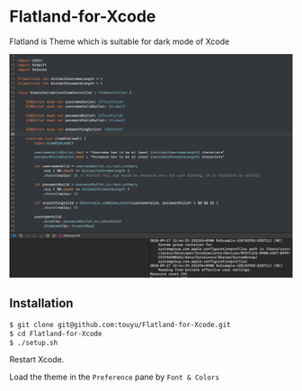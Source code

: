 # Flatland-for-Xcode
Flatland is Theme which is suitable for dark mode of Xcode

![sample](https://github.com/touyu/Flatland-for-Xcode/blob/image/resources/sample.png?raw=true)

## Installation

```
$ git clone git@github.com:touyu/Flatland-for-Xcode.git
$ cd Flatland-for-Xcode
$ ./setup.sh
```

Restart Xcode.

Load the theme in the `Preference` pane by `Font & Colors`

